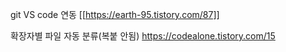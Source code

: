 
git VS code 연동
[[https://earth-95.tistory.com/87]]

확장자별 파일 자동 분류(복붙 안됨)
https://codealone.tistory.com/15
